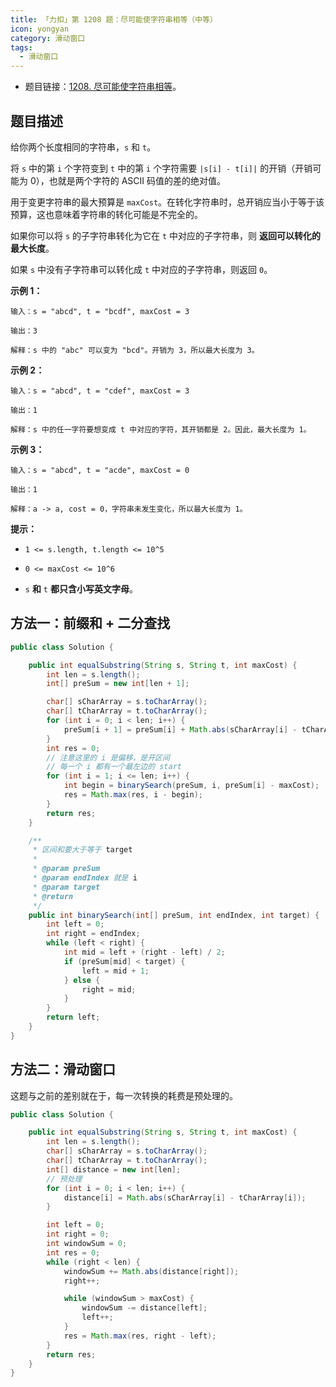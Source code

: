 ```yaml
---
title: 「力扣」第 1208 题：尽可能使字符串相等（中等）
icon: yongyan
category: 滑动窗口
tags:
  - 滑动窗口
---
```



+ 题目链接：[1208. 尽可能使字符串相等](https://leetcode-cn.com/problems/get-equal-substrings-within-budget/)。

## 题目描述

给你两个长度相同的字符串，`s` 和 `t`。

将 `s` 中的第 `i` 个字符变到 `t` 中的第 `i` 个字符需要 `|s[i] - t[i]|` 的开销（开销可能为 0），也就是两个字符的 ASCII 码值的差的绝对值。

用于变更字符串的最大预算是 `maxCost`。在转化字符串时，总开销应当小于等于该预算，这也意味着字符串的转化可能是不完全的。

如果你可以将 `s` 的子字符串转化为它在 `t` 中对应的子字符串，则 **返回可以转化的最大长度**。

如果 `s` 中没有子字符串可以转化成 `t` 中对应的子字符串，则返回 `0`。

**示例 1：**

```
输入：s = "abcd", t = "bcdf", maxCost = 3

输出：3

解释：s 中的 "abc" 可以变为 "bcd"。开销为 3，所以最大长度为 3。
```

**示例 2：**

```
输入：s = "abcd", t = "cdef", maxCost = 3

输出：1

解释：s 中的任一字符要想变成 t 中对应的字符，其开销都是 2。因此，最大长度为 1。
```

**示例 3：**

```
输入：s = "abcd", t = "acde", maxCost = 0

输出：1

解释：a -> a, cost = 0，字符串未发生变化，所以最大长度为 1。
```

**提示：**

- `1 <= s.length, t.length <= 10^5`

- `0 <= maxCost <= 10^6`

- `s` **和** `t` **都只含小写英文字母**。

## 方法一：前缀和 + 二分查找

```java
public class Solution {

    public int equalSubstring(String s, String t, int maxCost) {
        int len = s.length();
        int[] preSum = new int[len + 1];

        char[] sCharArray = s.toCharArray();
        char[] tCharArray = t.toCharArray();
        for (int i = 0; i < len; i++) {
            preSum[i + 1] = preSum[i] + Math.abs(sCharArray[i] - tCharArray[i]);
        }
        int res = 0;
        // 注意这里的 i 是偏移，是开区间
        // 每一个 i 都有一个最左边的 start
        for (int i = 1; i <= len; i++) {
            int begin = binarySearch(preSum, i, preSum[i] - maxCost);
            res = Math.max(res, i - begin);
        }
        return res;
    }

    /**
     * 区间和要大于等于 target
     *
     * @param preSum
     * @param endIndex 就是 i
     * @param target
     * @return
     */
    public int binarySearch(int[] preSum, int endIndex, int target) {
        int left = 0;
        int right = endIndex;
        while (left < right) {
            int mid = left + (right - left) / 2;
            if (preSum[mid] < target) {
                left = mid + 1;
            } else {
                right = mid;
            }
        }
        return left;
    }
}
```

## 方法二：滑动窗口

这题与之前的差别就在于，每一次转换的耗费是预处理的。

```java
public class Solution {

    public int equalSubstring(String s, String t, int maxCost) {
        int len = s.length();
        char[] sCharArray = s.toCharArray();
        char[] tCharArray = t.toCharArray();
        int[] distance = new int[len];
        // 预处理
        for (int i = 0; i < len; i++) {
            distance[i] = Math.abs(sCharArray[i] - tCharArray[i]);
        }

        int left = 0;
        int right = 0;
        int windowSum = 0;
        int res = 0;
        while (right < len) {
            windowSum += Math.abs(distance[right]);
            right++;

            while (windowSum > maxCost) {
                windowSum -= distance[left];
                left++;
            }
            res = Math.max(res, right - left);
        }
        return res;
    }
}
```

